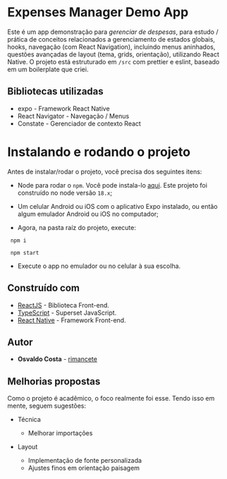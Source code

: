 
# Expenses Manager Demo App

Este é um app demonstração para *gerenciar de despesas*, para estudo / prática de conceitos relacionados a gerenciamento de estados globais, hooks, navegação (com React Navigation), incluindo menus aninhados, questões avançadas de layout (tema, grids, orientação), utilizando React Native.
O projeto está estruturado em `/src` com prettier e eslint, baseado em um boilerplate que criei.

<!-- ### Mobile Perspectiva:
![nav](./docs/app.gif) -->

## Bibliotecas utilizadas

- expo - Framework React Native
- React Navigator - Navegação / Menus
- Constate - Gerenciador de contexto React

# Instalando e rodando o projeto
Antes de instalar/rodar o projeto, você precisa dos seguintes itens:
- Node para rodar o `npm`. Você pode instala-lo [aqui](https://nodejs.org/en/). Este projeto foi construído no node versão `18.x`;
- Um celular Android ou iOS com o aplicativo Expo instalado, ou então algum emulador Android ou iOS no computador;

- Agora, na pasta raíz do projeto, execute:
```
 npm i
```

```
 npm start
```

- Execute o app no emulador ou no celular à sua escolha.
## Construído com

- [ReactJS](https://pt-br.reactjs.org/) - Biblioteca Front-end.
- [TypeScript](https://www.typescriptlang.org/) - Superset JavaScript.
- [React Native](https://reactnative.dev/) - Framework Front-end.

## Autor

- **Osvaldo Costa** - [rimancete](https://github.com/rimancete)

## Melhorias propostas

Como o projeto é acadêmico, o foco realmente foi esse. Tendo isso em mente, seguem sugestões:

- Técnica
  - Melhorar importações

- Layout
  - Implementação de fonte personalizada
  - Ajustes finos em orientação paisagem